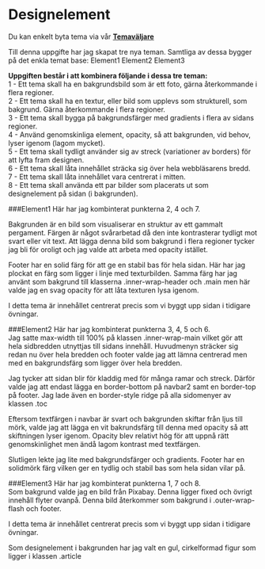 Designelement
=

Du kan enkelt byta tema via vår **[Temaväljare](theme-selector)**

Till denna uppgifte har jag skapat tre nya teman. Samtliga av dessa bygger på det enkla temat base:
Element1
Element2
Element3

**Uppgiften består i att kombinera följande i dessa tre teman:**<br>
1 - Ett tema skall ha en bakgrundsbild som är ett foto, gärna återkommande i flera regioner.<br>
2 - Ett tema skall ha en textur, eller bild som upplevs som strukturell, som bakgrund. Gärna återkommande i flera regioner.<br>
3 - Ett tema skall bygga på bakgrundsfärger med gradients i flera av sidans regioner.<br>
4 - Använd genomskinliga element, opacity, så att bakgrunden, vid behov, lyser igenom (lagom mycket).<br>
5 - Ett tema skall tydligt använder sig av streck (variationer av borders) för att lyfta fram designen.<br>
6 - Ett tema skall låta innehållet sträcka sig över hela webbläsarens bredd.<br>
7 - Ett tema skall låta innehållet vara centrerat i mitten.<br>
8 - Ett tema skall använda ett par bilder som placerats ut som designelement på sidan (i bakgrunden).

###Element1
Här har jag kombinterat punkterna 2, 4 och 7.<br>

Bakgrunden är en bild som visualiserar en struktur av ett gammalt pergament. Färgen
är något svårarbetad då den inte kontrasterar tydligt mot svart eller vit text. Att
lägga denna bild som bakgrund i flera regioner tycker jag bli för oroligt och jag
valde att arbeta med opacity istället.

Footer har en solid färg för att ge en stabil bas för hela sidan. Här har jag plockat
en färg som ligger i linje med texturbilden. Samma färg har jag använt som bakgrund
till klasserna .inner-wrap-header och .main men här valde jag en svag opacity för
att låta texturen lysa igenom.

I detta tema är innehållet centrerat precis som vi byggt upp sidan i tidigare övningar.

###Element2
Här har jag kombinterat punkterna 3, 4, 5 och 6.<br>
Jag satte max-width till 100% på klassen .inner-wrap-main vilket gör att hela
sidbredden utnyttjas till sidans innehåll. Huvudmenyn sträcker sig redan nu över
hela bredden och footer valde jag att lämna centrerad men med en bakgrundsfärg
som ligger över hela bredden.

Jag tycker att sidan blir för kladdig med för många ramar och streck. Därför valde
jag att endast lägga en border-bottom på navbar2 samt en border-top på footer. Jag
lade även en border-style ridge på alla sidomenyer av klassen .toc

Eftersom textfärgen i navbar är svart och bakgrunden skiftar från ljus till mörk,
valde jag att lägga en vit bakrundsfärg till denna med opacity så att skiftningen
lyser igenom. Opacity blev relativt hög för att uppnå rätt genomskinlighet men ändå
lagom kontrast med textfärgen.

Slutligen lekte jag lite med bakgrundsfärger och gradients. Footer har en solidmörk
färg vilken ger en tydlig och stabil bas som hela sidan vilar på.

###Element3
Här har jag kombinterat punkterna 1, 7 och 8.<br>
Som bakgrund valde jag en bild från Pixabay. Denna ligger fixed och övrigt innehåll flyter ovanpå.
Denna bild återkommer som bakgrund i .outer-wrap-flash och footer.

I detta tema är innehållet centrerat precis som vi byggt upp sidan i tidigare övningar.

Som designelement i bakgrunden har jag valt en gul, cirkelformad figur som ligger i klassen .article
